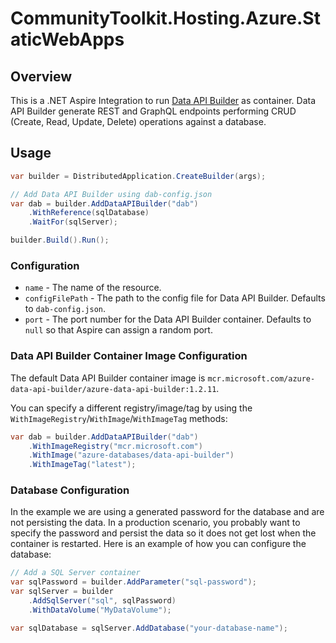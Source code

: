 # CommunityToolkit.Hosting.Azure.StaticWebApps

## Overview

This is a .NET Aspire Integration to run [Data API Builder](https://learn.microsoft.com/azure/data-api-builder/overview) as container. Data API Builder generate REST and GraphQL endpoints performing CRUD (Create, Read, Update, Delete) operations against a database. 

## Usage

```csharp
var builder = DistributedApplication.CreateBuilder(args);

// Add Data API Builder using dab-config.json 
var dab = builder.AddDataAPIBuilder("dab")
    .WithReference(sqlDatabase)
    .WaitFor(sqlServer);

builder.Build().Run();
```

### Configuration

- `name` - The name of the resource.
- `configFilePath` - The path to the config file for Data API Builder. Defaults to `dab-config.json`.
- `port` - The port number for the Data API Builder container. Defaults to `null` so that Aspire can assign a random port.

### Data API Builder Container Image Configuration

The default Data API Builder container image is `mcr.microsoft.com/azure-data-api-builder/azure-data-api-builder:1.2.11`.

You can specify a different registry/image/tag by using the `WithImageRegistry`/`WithImage`/`WithImageTag` methods:

```csharp
var dab = builder.AddDataAPIBuilder("dab")
    .WithImageRegistry("mcr.microsoft.com")
    .WithImage("azure-databases/data-api-builder")
    .WithImageTag("latest");
```


### Database Configuration

In the example we are using a generated password for the database and are not persisting the data. In a production scenario, you probably want to specify the password and persist the data so it does not get lost when the container is restarted.
Here is an example of how you can configure the database:

```csharp
// Add a SQL Server container
var sqlPassword = builder.AddParameter("sql-password");
var sqlServer = builder
    .AddSqlServer("sql", sqlPassword)
    .WithDataVolume("MyDataVolume");

var sqlDatabase = sqlServer.AddDatabase("your-database-name");
```